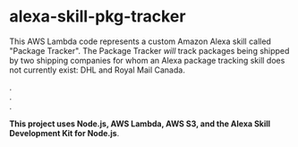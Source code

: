 # alexa-skill-pkg-tracker

This AWS Lambda code represents a custom Amazon Alexa skill called "Package Tracker". The Package Tracker <i>will</i> track packages being shipped by two shipping companies for whom an Alexa package tracking skill does not currently exist: DHL and Royal Mail Canada.
  
  .<br>
  .<br>
  .<br>

<b>This project uses Node.js, AWS Lambda, AWS S3, and the Alexa Skill Development Kit for Node.js</b>.
